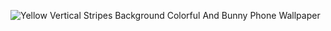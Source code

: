 
![Yellow Vertical Stripes Background Colorful And Bunny Phone Wallpaper](https://user-images.githubusercontent.com/68610463/197573457-fe72ffce-70e2-41be-851f-8456e19069f7.png)
